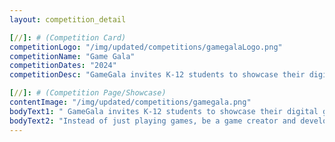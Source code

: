 ```yaml
---
layout: competition_detail

[//]: # (Competition Card)
competitionLogo: "/img/updated/competitions/gamegalaLogo.png"
competitionName: "Game Gala"
competitionDates: "2024"  
competitionDesc: "GameGala invites K-12 students to showcase their digital game projects developed by themselves."

[//]: # (Competition Page/Showcase)
contentImage: "/img/updated/competitions/gamegala.png"
bodyText1: " GameGala invites K-12 students to showcase their digital game projects developed by themselves. Students may enter the competition individually or with a team."
bodyText2: "Instead of just playing games, be a game creator and developer!"
---
```

